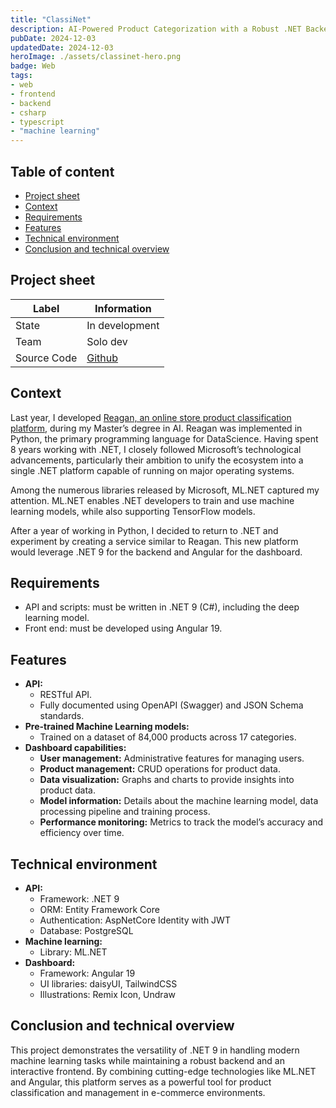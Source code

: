 ```yaml
---
title: "ClassiNet"
description: AI-Powered Product Categorization with a Robust .NET Backend and an Interactive Angular Dashboard.
pubDate: 2024-12-03
updatedDate: 2024-12-03
heroImage: ./assets/classinet-hero.png
badge: Web
tags:
- web
- frontend
- backend
- csharp
- typescript
- "machine learning"
---
```


## Table of content
- [Project sheet](#project-sheet)
- [Context](#context)
- [Requirements](#requirements)
- [Features](#features)
- [Technical environment](#technical-environment)
- [Conclusion and technical overview](#conclusion-and-technical-overview)

## Project sheet

| Label | Information |
| --- | --- |
| State | In development |
| Team | Solo dev |
| Source Code | [Github](https://github.com/JoffreyLGT/ClassiNet) |


## Context

Last year, I developed [Reagan, an online store product classification platform](/projects/reagan-online-store-product-classification-platform), during my Master’s degree in AI. Reagan was implemented in Python, the primary programming language for DataScience. Having spent 8 years working with .NET, I closely followed Microsoft’s technological advancements, particularly their ambition to unify the ecosystem into a single .NET platform capable of running on major operating systems.

Among the numerous libraries released by Microsoft, ML.NET captured my attention. ML.NET enables .NET developers to train and use machine learning models, while also supporting TensorFlow models.

After a year of working in Python, I decided to return to .NET and experiment by creating a service similar to Reagan. This new platform would leverage .NET 9 for the backend and Angular for the dashboard.


## Requirements

-	API and scripts: must be written in .NET 9 (C#), including the deep learning model.
-	Front end: must be developed using Angular 19.

## Features

- **API:**
  - RESTful API.
  - Fully documented using OpenAPI (Swagger) and JSON Schema standards.
- **Pre-trained Machine Learning models:**
  - Trained on a dataset of 84,000 products across 17 categories.
- **Dashboard capabilities:**
  - **User management:** Administrative features for managing users.
  - **Product management:** CRUD operations for product data.
  - **Data visualization:** Graphs and charts to provide insights into product data.
  - **Model information:** Details about the machine learning model, data processing pipeline and training process.
  - **Performance monitoring:** Metrics to track the model’s accuracy and efficiency over time.

## Technical environment

- **API:**
  - Framework: .NET 9
  - ORM: Entity Framework Core
  - Authentication: AspNetCore Identity with JWT
  - Database: PostgreSQL
- **Machine learning:**
  - Library: ML.NET
- **Dashboard:**
  - Framework: Angular 19
  - UI libraries: daisyUI, TailwindCSS
  - Illustrations: Remix Icon, Undraw

## Conclusion and technical overview

This project demonstrates the versatility of .NET 9 in handling modern machine learning tasks while maintaining a robust backend and an interactive frontend. By combining cutting-edge technologies like ML.NET and Angular, this platform serves as a powerful tool for product classification and management in e-commerce environments.
